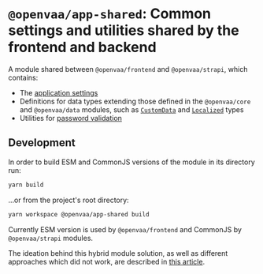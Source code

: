 # `@openvaa/app-shared`: Common settings and utilities shared by the frontend and backend

A module shared between `@openvaa/frontend` and `@openvaa/strapi`, which contains:

- The [application settings](./src/settings/)
- Definitions for data types extending those defined in the `@openvaa/core` and `@openvaa/data` modules, such as [`CustomData`](./src/data/customData.type.ts) and [`Localized`](./src/data/extendedData.type.ts) types
- Utilities for [password validation](./src/utils/passwordValidation.ts)

## Development

In order to build ESM and CommonJS versions of the module in its directory run:

```bash
yarn build
```

...or from the project's root directory:

```bash
yarn workspace @openvaa/app-shared build
```

Currently ESM version is used by `@openvaa/frontend` and CommonJS by `@openvaa/strapi` modules.

The ideation behind this hybrid module solution, as well as different approaches which did not work, are described in [this article](https://www.sensedeep.com/blog/posts/2021/how-to-create-single-source-npm-module.html).
